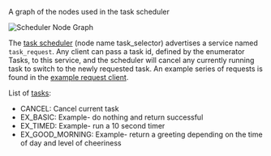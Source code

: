 A graph of the nodes used in the task scheduler

![Scheduler Node Graph](/doc/images/SelectorNodeGraph.jpg)

The <a href="task_selector/task_selector.py">task scheduler</a> (node name task_selector) advertises a service named `task_request`. Any client can pass a task id, defined by the enumerator Tasks, to this service, and the scheduler will cancel any currently running task to switch to the newly requested task. An example series of requests is found in the  <a href="../task_selector/example_request_client.py">example request client</a>.

List of <a href="../task_selector/tasks.py">tasks</a>:
* CANCEL: Cancel current task
* EX_BASIC: Example- do nothing and return successful
* EX_TIMED: Example- run a 10 second timer
* EX_GOOD_MORNING: Example- return a greeting depending on the time of day and level of cheeriness
